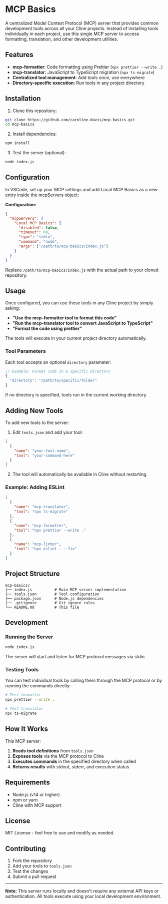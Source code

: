 # MCP Basics

A centralized Model Context Protocol (MCP) server that provides common development tools across all your Cline projects. Instead of installing tools individually in each project, use this single MCP server to access formatting, translation, and other development utilities.

## Features

- **mcp-formatter**: Code formatting using Prettier (`npx prettier --write .`)
- **mcp-translator**: JavaScript to TypeScript migration (`npx ts-migrate`)
- **Centralized tool management**: Add tools once, use everywhere
- **Directory-specific execution**: Run tools in any project directory

## Installation

1. Clone this repository:
```bash
git clone https://github.com/caroline-davis/mcp-basics.git
cd mcp-basics
```

2. Install dependencies:
```bash
npm install
```

3. Test the server (optional):
```bash
node index.js
```

## Configuration

In VSCode, set up your MCP settings and add Local MCP Basics as a new entry inside the mcpServers object:

**Configuration:**
```json
{
  "mcpServers": {
    "Local MCP Basics": {
      "disabled": false,
      "timeout": 60,
      "type": "stdio",
      "command": "node",
      "args": ["/path/to/mcp-basics/index.js"]
    }
  }
}
```

Replace `/path/to/mcp-basics/index.js` with the actual path to your cloned repository.

## Usage

Once configured, you can use these tools in any Cline project by simply asking:

- **"Use the mcp-formatter tool to format this code"**
- **"Run the mcp-translator tool to convert JavaScript to TypeScript"**
- **"Format the code using prettier"**

The tools will execute in your current project directory automatically.

### Tool Parameters

Each tool accepts an optional `directory` parameter:

```javascript
// Example: Format code in a specific directory
{
  "directory": "/path/to/specific/folder"
}
```

If no directory is specified, tools run in the current working directory.

## Adding New Tools

To add new tools to the server:

1. Edit `tools.json` and add your tool:
```json
[
  {
    "name": "your-tool-name",
    "tool": "your-command-here"
  }
]
```

2. The tool will automatically be available in Cline without restarting.

### Example: Adding ESLint

```json
[
  {
    "name": "mcp-translator",
    "tool": "npx ts-migrate"
  },
  {
    "name": "mcp-formatter", 
    "tool": "npx prettier --write ."
  },
  {
    "name": "mcp-linter",
    "tool": "npx eslint . --fix"
  }
]
```

## Project Structure

```
mcp-basics/
├── index.js          # Main MCP server implementation
├── tools.json        # Tool configuration
├── package.json      # Node.js dependencies
├── .gitignore        # Git ignore rules
└── README.md         # This file
```

## Development

### Running the Server

```bash
node index.js
```

The server will start and listen for MCP protocol messages via stdio.

### Testing Tools

You can test individual tools by calling them through the MCP protocol or by running the commands directly:

```bash
# Test formatter
npx prettier --write .

# Test translator
npx ts-migrate
```

## How It Works

This MCP server:

1. **Reads tool definitions** from `tools.json`
2. **Exposes tools** via the MCP protocol to Cline
3. **Executes commands** in the specified directory when called
4. **Returns results** with stdout, stderr, and execution status

## Requirements

- Node.js (v14 or higher)
- npm or yarn
- Cline with MCP support

## License

MIT License - feel free to use and modify as needed.

## Contributing

1. Fork the repository
2. Add your tools to `tools.json`
3. Test the changes
4. Submit a pull request

---

**Note:** This server runs locally and doesn't require any external API keys or authentication. All tools execute using your local development environment.
